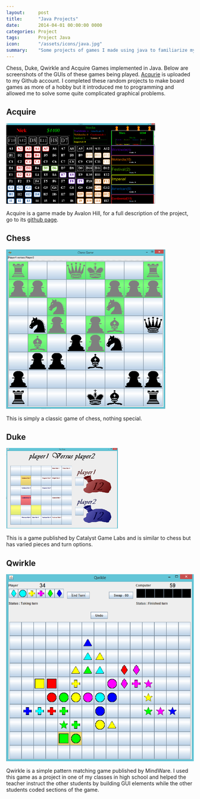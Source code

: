 ```yaml
---
layout:     post
title:      "Java Projects"
date:       2014-04-01 00:00:00 0000
categories: Project
tags:       Project Java
icon:       "/assets/icons/java.jpg"
summary: 	"Some projects of games I made using java to familiarize myself with the Java programming language."
---
```


Chess, Duke, Qwirkle and Acquire Games implemented in Java. Below are screenshots of the GUIs of these games being played. [Acqurie](https://github.com/nicholas-maltbie/Acquire) is uploaded to my Github account. I completed these random projects to make board games as more of a hobby but it introduced me to programming and allowed me to solve some quite complicated graphical problems.

## Acquire

![Acquire Game](/assets/projects/java-projects/java-1.png)

Acquire is a game made by Avalon Hill, for a full description of the project, go to its [github page](https://github.com/nicholas-maltbie/Acquire).


## Chess

![Chess Game](/assets/projects/java-projects/java-2.png)

This is simply a classic game of chess, nothing special.


## Duke

![Duke Game](/assets/projects/java-projects/java-3.png)

This is a game published by Catalyst Game Labs and is similar to chess but has varied pieces and turn options.


## Qwirkle

![Quirkle Game](/assets/projects/java-projects/java-4.png)

Qwirkle is a simple pattern matching game published by MindWare. I used this game as a project in one of my classes in high school and helped the teacher instruct the other students by building GUI elements while the other students coded sections of the game.


